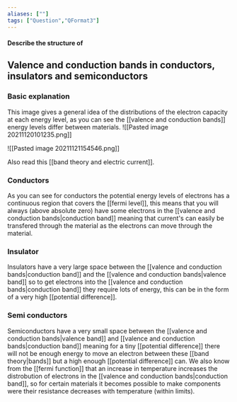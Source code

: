 ```yaml
---
aliases: [""]
tags: ["Question","QFormat3"]
---
```


#### Describe the structure of
## Valence and conduction bands in conductors, insulators and semiconductors
### Basic explanation
This image gives a general idea of the distributions of the electron capacity at each energy level, as you can see the [[valence and conduction bands]] energy levels differ between materials.
![[Pasted image 20211120101235.png]]

![[Pasted image 20211121154546.png]]

Also read this [[band theory and electric current]].

### Conductors
As you can see for conductors the potential energy levels of electrons has a continuous region that covers the [[fermi level]], this means that you will always (above absolute zero) have some electrons in the [[valence and conduction bands|conduction band]] meaning that current's can easily be transfered through the material as the electrons can move through the material.

### Insulator
Insulators have a very large space between the [[valence and conduction bands|conduction band]] and the [[valence and conduction bands|valence band]] so to get electrons into the [[valence and conduction bands|conduction band]] they require lots of energy, this can be in the form of a very high [[potential difference]].

### Semi conductors
Semiconductors have a very small space between the [[valence and conduction bands|valence band]] and [[valence and conduction bands|conduction band]] meaning for a tiny [[potential difference]] there will not be enough energy to move an electron between these [[band theory|bands]] but a high enough [[potential difference]] can. 
We also know from the [[fermi function]] that an increase in temperature increases the distrobution of electrons in the [[valence and conduction bands|conduction band]], so for certain materials it becomes possible to make components were their resistance decreases with temperature (within limits).


